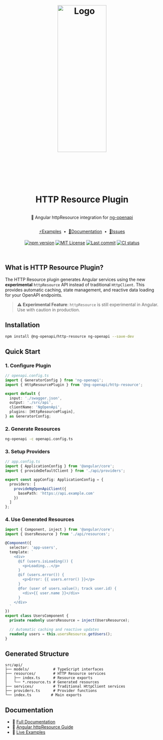 <div style="display: flex; flex-direction: column; align-items: center; text-align: center;">
  <h1><img src="https://raw.githubusercontent.com/ng-openapi/ng-openapi/HEAD/docs/public/ng-openapi-logo.svg" alt="Logo" style="height: 12vh; margin-bottom: 2vh;" width="160"></h1>
  <h1><b>HTTP Resource Plugin</b></h1>
  <p>🚀 Angular httpResource integration for <a href="https://www.npmjs.com/package/ng-openapi">ng-openapi</a></p>
</div>

<p align="center">
  <a href="https://stackblitz.com/@Mr-Jami/collections/ng-openapi-examples">⚡Examples</a>
  <span>&nbsp;•&nbsp;</span>
  <a href="https://ng-openapi.dev/">📝Documentation</a>
  <span>&nbsp;•&nbsp;</span>
  <a href="https://github.com/ng-openapi/ng-openapi/issues">🐛Issues</a>
</p>

<p align="center">
  <a href="https://www.npmjs.com/package/@ng-openapi/http-resource" rel="nofollow"><img src="https://img.shields.io/npm/v/@ng-openapi/http-resource.svg" alt="npm version"></a>
  <a href="https://opensource.org/license/mit" rel="nofollow"><img src="https://img.shields.io/github/license/ng-openapi/ng-openapi" alt="MIT License"></a>
  <a href="https://github.com/ng-openapi/ng-openapi/actions?query=branch%3Amain"><img src="https://img.shields.io/github/last-commit/ng-openapi/ng-openapi" alt="Last commit" /></a>
  <a href="https://github.com/ng-openapi/ng-openapi/actions?query=branch%3Amain"><img src="https://github.com/ng-openapi/ng-openapi/actions/workflows/release.yml/badge.svg?event=push&branch=main" alt="CI status" /></a>
</p>
<br/>

## What is HTTP Resource Plugin?

The HTTP Resource plugin generates Angular services using the new **experimental** `httpResource` API instead of traditional `HttpClient`. This provides automatic caching, state management, and reactive data loading for your OpenAPI endpoints.

> ⚠️ **Experimental Feature**: `httpResource` is still experimental in Angular. Use with caution in production.

## Installation

```bash
npm install @ng-openapi/http-resource ng-openapi --save-dev
```

## Quick Start

### 1. Configure Plugin

```typescript
// openapi.config.ts
import { GeneratorConfig } from 'ng-openapi';
import { HttpResourcePlugin } from '@ng-openapi/http-resource';

export default {
  input: './swagger.json',
  output: './src/api',
  clientName: 'NgOpenApi',
  plugins: [HttpResourcePlugin],
} as GeneratorConfig;
```

### 2. Generate Resources

```bash
ng-openapi -c openapi.config.ts
```

### 3. Setup Providers

```typescript
// app.config.ts
import { ApplicationConfig } from '@angular/core';
import { provideDefaultClient } from './api/providers';

export const appConfig: ApplicationConfig = {
  providers: [
    provideNgOpenApiClient({
      basePath: 'https://api.example.com'
    })
  ]
};
```

### 4. Use Generated Resources

```typescript
import { Component, inject } from '@angular/core';
import { UsersResource } from './api/resources';

@Component({
  selector: 'app-users',
  template: `
    <div>
      @if (users.isLoading()) {
        <p>Loading...</p>
      }
      @if (users.error()) {
        <p>Error: {{ users.error() }}</p>
      }
      @for (user of users.value(); track user.id) {
        <div>{{ user.name }}</div>
      }
    </div>
  `
})
export class UsersComponent {
  private readonly usersResource = inject(UsersResource);
  
  // Automatic caching and reactive updates
  readonly users = this.usersResource.getUsers();
}
```

## Generated Structure

```
src/api/
├── models/           # TypeScript interfaces
├── resources/        # HTTP Resource services
│   ├── index.ts      # Resource exports
│   └── *.resource.ts # Generated resources
├── services/         # Traditional HttpClient services
├── providers.ts      # Provider functions
└── index.ts         # Main exports
```

## Documentation

- 📖 [Full Documentation](https://ng-openapi.dev/plugins/http-resource)
- 🎯 [Angular httpResource Guide](https://angular.dev/guide/http/resource)
- 🚀 [Live Examples](https://stackblitz.com/@Mr-Jami/collections/ng-openapi-examples)